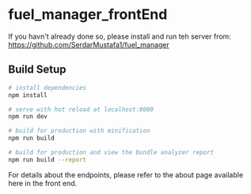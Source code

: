 # fuel_manager_frontEnd

If you havn't already done so, please install and run teh server from: https://github.com/SerdarMustafa1/fuel_manager

## Build Setup

``` bash
# install dependencies
npm install

# serve with hot reload at localhost:8080
npm run dev

# build for production with minification
npm run build

# build for production and view the bundle analyzer report
npm run build --report
```

For details about the endpoints, please refer to the about page available here in the front end.
